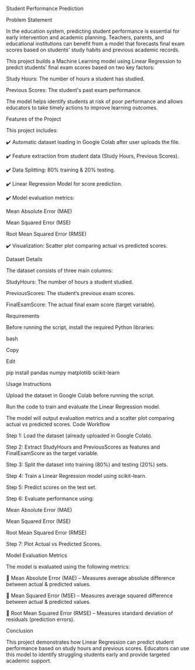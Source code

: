 Student Performance Prediction


Problem Statement


In the education system, predicting student performance is essential for early intervention and academic planning. Teachers, parents, and educational institutions can benefit from a model that forecasts final exam scores based on students' study habits and previous academic records.

This project builds a Machine Learning model using Linear Regression to predict students' final exam scores based on two key factors:

Study Hours: The number of hours a student has studied.

Previous Scores: The student's past exam performance.

The model helps identify students at risk of poor performance and allows educators to take timely actions to improve learning outcomes.

Features of the Project

This project includes:

✔️ Automatic dataset loading in Google Colab after user uploads the file.

✔️ Feature extraction from student data (Study Hours, Previous Scores).

✔️ Data Splitting: 80% training & 20% testing.

✔️ Linear Regression Model for score prediction.

✔️ Model evaluation metrics:


Mean Absolute Error (MAE)

Mean Squared Error (MSE)

Root Mean Squared Error (RMSE)

✔️ Visualization: Scatter plot comparing actual vs predicted scores.

Dataset Details


The dataset consists of three main columns:


StudyHours: The number of hours a student studied.

PreviousScores: The student’s previous exam scores.

FinalExamScore: The actual final exam score (target variable).

Requirements


Before running the script, install the required Python libraries:

bash

Copy

Edit

pip install pandas numpy matplotlib scikit-learn

Usage Instructions


Upload the dataset in Google Colab before running the script.

Run the code to train and evaluate the Linear Regression model.

The model will output evaluation metrics and a scatter plot comparing actual vs predicted scores.
Code Workflow

Step 1: Load the dataset (already uploaded in Google Colab).

Step 2: Extract StudyHours and PreviousScores as features and FinalExamScore as the target variable.

Step 3: Split the dataset into training (80%) and testing (20%) sets.

Step 4: Train a Linear Regression model using scikit-learn.

Step 5: Predict scores on the test set.

Step 6: Evaluate performance using:

Mean Absolute Error (MAE)

Mean Squared Error (MSE)

Root Mean Squared Error (RMSE)

Step 7: Plot Actual vs Predicted Scores.

Model Evaluation Metrics

The model is evaluated using the following metrics:

📌 Mean Absolute Error (MAE) – Measures average absolute difference between actual & predicted values.

📌 Mean Squared Error (MSE) – Measures average squared difference between actual & predicted values.

📌 Root Mean Squared Error (RMSE) – Measures standard deviation of residuals (prediction errors).



Conclusion

This project demonstrates how Linear Regression can predict student performance based on study hours and previous scores. Educators can use this model to identify struggling students early and provide targeted academic support.
